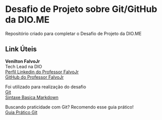 # Desafio de Projeto sobre Git/GitHub da DIO.ME
Repositório criado para completar o Desafio de Projeto da DIO.ME

## Link Úteis

**Venilton FalvoJr**<br>
Tech Lead na DIO<br>
[Perfil Linkedin do Professor FalvoJr](https://linkedin.com/in/falvojr)<br>
[GitHub do Professor FalvoJr](https://github.com/falvojr)<br>

Foi utilizado para realização do desafio<br>
[Git](https://git-scm.com/downloads)<br>
[Sintaxe Basica Markdown](markdownguide.org/basic-syntax/)<br>


Buscando praticidade com Git? Recomendo esse guia prático!<br>
[Guia Prático Git](https://rogerdudler.github.io/git-guide/index.pt_BR.html)
